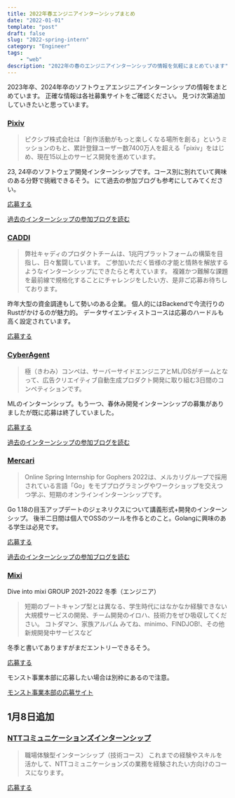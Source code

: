 ```yaml
---
title: 2022年春エンジニアインターンシップまとめ
date: "2022-01-01"
template: "post"
draft: false
slug: "2022-spring-intern"
category: "Engineer"
tags:
    - "web"
description: "2022年の春のエンジニアインターンシップの情報を気軽にまとめています"
---
```


2023年卒、2024年卒のソフトウェアエンジニアインターンシップの情報をまとめています。
正確な情報は各社募集サイトをご確認ください。
見つけ次第追加していきたいと思っています。

### [Pixiv](https://www.pixiv.co.jp/spring_bootcamp_2022)

> ピクシブ株式会社は「創作活動がもっと楽しくなる場所を創る」というミッションのもと、累計登録ユーザー数7400万人を超える「pixiv」をはじめ、現在15以上のサービス開発を進めています。

23, 24卒のソフトウェア開発インターンシップです。コース別に別れていて興味のある分野で挑戦できるそう。
にて過去の参加ブログも参考にしてみてください。

[応募する](https://www.pixiv.co.jp/spring_bootcamp_2022)

[過去のインターンシップの参加ブログを読む](https://www.student-salary.com/blog/pixiv)

### [CADDI](https://recruiting.caddi.jp/recruit/eng/spring_intern)

> 弊社キャディのプロダクトチームは、1兆円プラットフォームの構築を目指し、日々奮闘しています。
> ご参加いただく皆様の才能と情熱を解放するようなインターンシップにできたらと考えています。
> 複雑かつ難解な課題を最前線で規格化することにチャレンジをしたい方、是非ご応募お待ちしております。

昨年大型の資金調達もして勢いのある企業。
個人的にはBackendで今流行りのRustがかけるのが魅力的。
データサイエンティストコースは応募のハードルも高く設定されています。

[応募する](https://recruiting.caddi.jp/recruit/eng/spring_intern)

### [CyberAgent](https://www.cyberagent.co.jp/careers/students/event/detail/id=26886)

> 極（きわみ）コンペは、サーバーサイドエンジニアとML/DSがチームとなって、広告クリエイティブ自動生成プロダクト開発に取り組む3日間のコンペティションです。

MLのインターンシップ。もう一つ、春休み開発インターンシップの募集がありましたが既に応募は終了していました。

[応募する](https://www.cyberagent.co.jp/careers/students/event/detail/id=26886)

[過去のインターンシップの参加ブログを読む](https://www.student-salary.com/blog/CyberAgent)


### [Mercari](https://mercari.wd3.myworkdayjobs.com/ja-JP/mercari_external/job/Work-from-Home-JP/Online-Spring-Internship-for-Gophers-2022--Internship-_JR-000001163)

> Online Spring Internship for Gophers 2022は、メルカリグループで採用されている言語「Go」をモブプログラミングやワークショップを交えつつ学ぶ、短期のオンラインインターンシップです。

Go 1.18の目玉アップデートのジェネリクスについて講義形式+開発のインターンシップ。
後半二日間は個人でOSSのツールを作るとのこと。Golangに興味のある学生は必見です。

[応募する](https://mercari.wd3.myworkdayjobs.com/ja-JP/mercari_external/job/Work-from-Home-JP/Online-Spring-Internship-for-Gophers-2022--Internship-_JR-000001163)


[過去のインターンシップの参加ブログを読む](https://www.student-salary.com/blog/mercari)


### [Mixi](https://mixi-recruit.snar.jp/jobboard/detail.aspx)

Dive into mixi GROUP 2021-2022 冬季（エンジニア）


> 短期のブートキャンプ型とは異なる、学生時代にはなかなか経験できない大規模サービスの開発、チーム開発のイロハ、技術力をぜひ吸収してください。
> コトダマン、家族アルバム みてね、minimo、FINDJOB!、その他新規開発中サービスなど


冬季と書いてありますがまだエントリーできるそう。

[応募する](https://mixi-recruit.snar.jp/jobboard/detail.aspx)


モンスト事業本部に応募したい場合は別枠にあるので注意。

[モンスト事業本部の応募サイト](https://mixi-recruit.snar.jp/jobboard/detail.aspx)


## 1月8日追加

### [NTTコミュニケーションズインターンシップ](https://www.ntt.com/about-us/recruit/event/event01.html)

> 職場体験型インターンシップ（技術コース）
> これまでの経験やスキルを活かして、NTTコミュニケーションズの業務を経験されたい方向けのコースになります。

[応募する](https://www.ntt.com/about-us/recruit/event/event01.html)